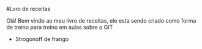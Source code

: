 #Lvro de receitas

Olá! Bem vindo ao meu livro de receitas, ele esta sendo criado como forma de treino para treino em aulas sobre o GIT

 - Strogonoff de frango
